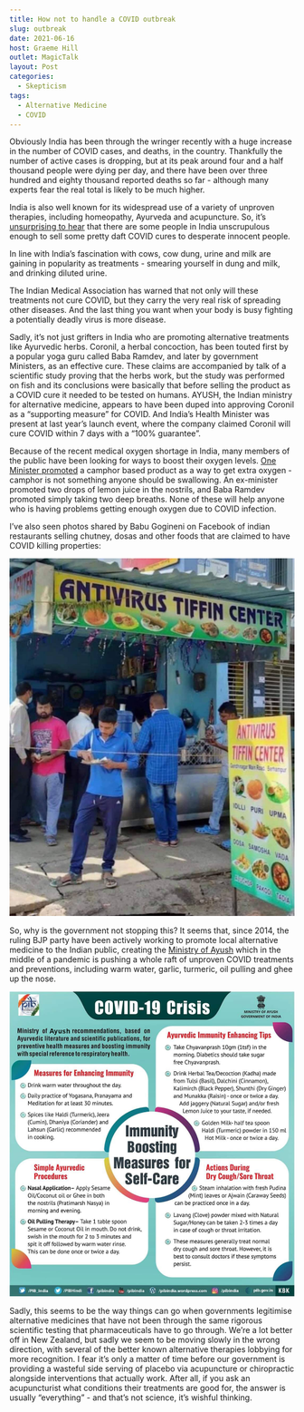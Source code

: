 ```yaml
---
title: How not to handle a COVID outbreak
slug: outbreak
date: 2021-06-16
host: Graeme Hill
outlet: MagicTalk
layout: Post
categories:
  - Skepticism
tags:
  - Alternative Medicine
  - COVID
---
```


Obviously India has been through the wringer recently with a huge increase in the number of COVID cases, and deaths, in the country. Thankfully the number of active cases is dropping, but at its peak around four and a half thousand people were dying per day, and there have been over three hundred and eighty thousand reported deaths so far - although many experts fear the real total is likely to be much higher.

<!-- more -->

India is also well known for its widespread use of a variety of unproven therapies, including homeopathy, Ayurveda and acupuncture. So, it’s [unsurprising to hear](https://www.rnz.co.nz/news/world/442665/covid-19-india-s-fight-against-cow-dung-and-other-misinformation) that there are some people in India unscrupulous enough to sell some pretty daft COVID cures to desperate innocent people.

In line with India’s fascination with cows, cow dung, urine and milk are gaining in popularity as treatments - smearing yourself in dung and milk, and drinking diluted urine.

<embed-tweet value="https://twitter.com/yadavakhilesh/status/1392377613780279297" />

The Indian Medical Association has warned that not only will these treatments not cure COVID, but they carry the very real risk of spreading other diseases. And the last thing you want when your body is busy fighting a potentially deadly virus is more disease.

Sadly, it’s not just grifters in India who are promoting alternative treatments like Ayurvedic herbs. Coronil, a herbal concoction, has been touted first by a popular yoga guru called Baba Ramdev, and later by government Ministers, as an effective cure. These claims are accompanied by talk of a scientific study proving that the herbs work, but the study was performed on fish and its conclusions were basically that before selling the product as a COVID cure it needed to be tested on humans. AYUSH, the Indian ministry for alternative medicine, appears to have been duped into approving Coronil as a “supporting measure” for COVID. And India’s Health Minister was present at last year’s launch event, where the company claimed Coronil will cure COVID within 7 days with a “100% guarantee”.

Because of the recent medical oxygen shortage in India, many members of the public have been looking for ways to boost their oxygen levels. [One Minister promoted](https://www.bbc.com/news/world-asia-india-56925650) a camphor based product as a way to get extra oxygen - camphor is not something anyone should be swallowing. An ex-minister promoted two drops of lemon juice in the nostrils, and Baba Ramdev promoted simply taking two deep breaths. None of these will help anyone who is having problems getting enough oxygen due to COVID infection.

I’ve also seen photos shared by Babu Gogineni on Facebook of indian restaurants selling chutney, dosas and other foods that are claimed to have COVID killing properties:

![Dosa](./image3.png)

So, why is the government not stopping this? It seems that, since 2014, the ruling BJP party have been actively working to promote local alternative medicine to the Indian public, creating the [Ministry of Ayush](https://www.ayush.gov.in/) which in the middle of a pandemic is pushing a whole raft of unproven COVID treatments and preventions, including warm water, garlic, turmeric, oil pulling and ghee up the nose.

![Ayush](./image2.png)

Sadly, this seems to be the way things can go when governments legitimise alternative medicines that have not been through the same rigorous scientific testing that pharmaceuticals have to go through. We’re a lot better off in New Zealand, but sadly we seem to be moving slowly in the wrong direction, with several of the better known alternative therapies lobbying for more recognition. I fear it’s only a matter of time before our government is providing a wasteful side serving of placebo via acupuncture or chiropractic alongside interventions that actually work. After all, if you ask an acupuncturist what conditions their treatments are good for, the answer is usually “everything” - and that’s not science, it’s wishful thinking.

